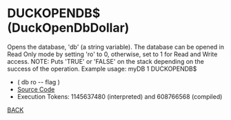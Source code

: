 # DUCKOPENDB$ &emsp; (DuckOpenDbDollar)
Opens the database, 'db' (a string variable). The database can be opened in Read Only mode by setting 'ro' to 0, otherwise, set to 1 for Read and Write access. NOTE: Puts 'TRUE' or 'FALSE' on the stack depending on the success of the operation. Example usage: myDB 1 DUCKOPENDB$
* ( db ro -- flag )
* [Source Code](../words/duckdb/DuckOpenDbDollar.cs)
* Execution Tokens: 1145637480 (interpreted) and 608766568 (compiled)


[BACK](builtins.md#DuckOpenDbDollar)

